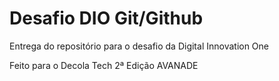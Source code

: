 # Desafio DIO Git/Github

Entrega do repositório para o desafio da Digital Innovation One

Feito para o Decola Tech 2ª Edição AVANADE
